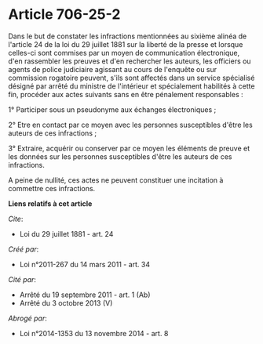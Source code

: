 # Article 706-25-2

Dans le but de constater les infractions mentionnées au sixième alinéa de l'article 24 de la loi du 29 juillet 1881 sur la
liberté de la presse et lorsque celles-ci sont commises par un moyen de communication électronique, d'en rassembler les
preuves et d'en rechercher les auteurs, les officiers ou agents de police judiciaire agissant au cours de l'enquête ou sur
commission rogatoire peuvent, s'ils sont affectés dans un service spécialisé désigné par arrêté du ministre de l'intérieur et
spécialement habilités à cette fin, procéder aux actes suivants sans en être pénalement responsables : 

1° Participer sous un pseudonyme aux échanges électroniques ; 

2° Etre en contact par ce moyen avec les personnes susceptibles d'être les auteurs de ces infractions ; 

3° Extraire, acquérir ou conserver par ce moyen les éléments de preuve et les données sur les personnes susceptibles d'être
les auteurs de ces infractions.

A peine de nullité, ces actes ne peuvent constituer une incitation à commettre ces infractions.

**Liens relatifs à cet article**

_Cite_:

  - Loi du 29 juillet 1881 - art. 24

_Créé par_:

  - Loi n°2011-267 du 14 mars 2011 - art. 34

_Cité par_:

  - Arrêté du 19 septembre 2011 - art. 1 (Ab)
  - Arrêté du 3 octobre 2013 (V)

_Abrogé par_:

  - Loi n°2014-1353 du 13 novembre 2014 - art. 8
